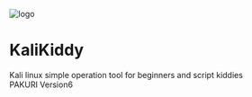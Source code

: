 ![logo](https://user-images.githubusercontent.com/16553787/190902233-81f12248-68a3-44b0-87cf-260da3990343.png)
# KaliKiddy
Kali linux simple operation tool for beginners and script kiddies  
PAKURI Version6
